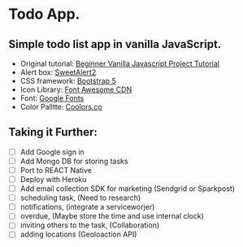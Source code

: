 # Todo App.

## Simple todo list app in vanilla JavaScript.

* Original tutorial: [Beginner Vanilla Javascript Project Tutorial](https://www.youtube.com/watch?v=Ttf3CEsEwMQ&t=3548s)
* Alert box: [SweetAlert2](https://sweetalert2.github.io/#examples)
* CSS framework: [Bootstrap 5](https://getbootstrap.com/docs/5.0/getting-started/introduction/)
* Icon Library: [Font Awesome CDN](https://cdnjs.com/libraries/font-awesome)
* Font: [Google Fonts](https://fonts.google.com/) 
* Color Palltte: [Coolors.co](https://coolors.co/palette/231f21-272420-231f20-68b1a0-241f20-221e1f-432432-6a477d-231f21-964b6b)
  
  
## Taking it Further:
* [ ] Add Google sign in
* [ ] Add Mongo DB for storing tasks 
* [ ] Port to REACT Native
* [ ] Deploy with Heroku
* [ ] Add email collection SDK for marketing (Sendgrid or Sparkpost)
* [ ] scheduling task, (Need to research)
* [ ] notifications, (integrate a serviceworjer)
* [ ] overdue, (Maybe store the time and use internal clock)
* [ ] inviting others to the task, (Collaboration)
* [ ] adding locations (Geoloaction API)
